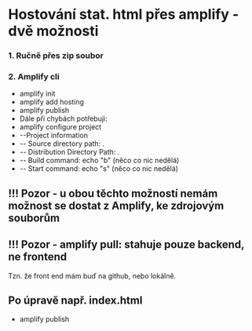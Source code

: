 # Hostování stat. html přes amplify - dvě možnosti

### 1. Ručně přes zip soubor

### 2. Amplify cli
- amplify init
- amplify add hosting
- amplify publish
- Dále při chybách potřebuji:
- amplify configure project
- --Project information
- -- Source directory path: .
- -- Distribution Directory Path: .
- -- Build command: echo "b"  (něco co nic nedělá)
- -- Start command: echo "s"  (něco co nic nedělá)

## !!! Pozor - u obou těchto možností nemám možnost se dostat z Amplify, ke zdrojovým souborům
## !!! Pozor - amplify pull: stahuje pouze backend, ne frontend
Tzn. že front end mám buď na github, nebo lokálně. 

## Po úpravě např. index.html
- amplify publish
